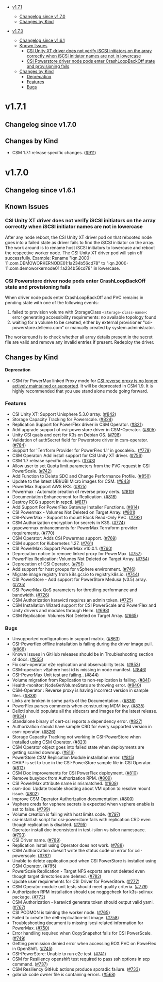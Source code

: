 - [v1.7.1](#v171)
  - [Changelog since v1.7.0](#changelog-since-v170)
  - [Changes by Kind](#changes-by-kind)
    
- [v1.7.0](#v170)
  - [Changelog since v1.6.1](#changelog-since-v161)
  - [Known Issues](#known-issues)
    - [CSI Unity XT driver does not verify iSCSI initiators on the array correctly when iSCSI initiator names are not in lowercase](#csi-unity-xt-driver-does-not-verify-iscsi-initiators-on-the-array-correctly-when-iscsi-initiator-names-are-not-in-lowercase) 
    - [CSI Powerstore driver node pods enter CrashLoopBackOff state and provisioning fails](#csi-powerstore-driver-node-pods-enter-crashloopbackoff-state-and-provisioning-fails)
  - [Changes by Kind](#changes-by-kind)
    - [Deprecation](#deprecation) 
    - [Features](#features)
    - [Bugs](#bugs)

# v1.7.1

## Changelog since v1.7.0

## Changes by Kind

- CSM 1.7.1 release specific changes. ([#911](https://github.com/dell/csm/issues/911))

# v1.7.0 

## Changelog since v1.6.1 

## Known Issues

### CSI Unity XT driver does not verify iSCSI initiators on the array correctly when iSCSI initiator names are not in lowercase 

After any node reboot, the CSI Unity XT driver pod on that rebooted node goes into a failed state as driver fails to find the iSCSI initiator on the array. The work around is to rename host iSCSI initiators to lowercase and reboot the respective worker node. The CSI Unity XT driver pod will spin off successfully. Example: Rename "iqn.2000-11.com.DEMOWORKERNODE01:1a234b56cd78" to "iqn.2000-11.com.demoworkernode01:1a234b56cd78" in lowercase. 

### CSI Powerstore driver node pods enter CrashLoopBackOff state and provisioning fails

When driver node pods enter CrashLoopBackOff and PVC remains in pending state with one of the following events:
  1. failed to provision volume with StorageClass `<storage-class-name>`: error generating accessibility requirements: no available topology found
  2. waiting for a volume to be created, either by external provisioner "csi-powerstore.dellemc.com" or manually created by system administrator. 

The workaround is to check whether all array details present in the secret file are valid and remove any invalid entries if present. Redeploy the driver.

## Changes by Kind 

#### Deprecation

- CSM for PowerMax linked Proxy mode for [CSI reverse proxy is no longer actively maintained or supported](https://dell.github.io/csm-docs/csm-docs/docs/csidriver/release/powermax/). It will be deprecated in CSM 1.9. It is highly recommended that you use stand alone mode going forward.

### Features 

- CSI Unity XT: Support Unisphere 5.3.0 array. ([#842](https://github.com/dell/csm/issues/842))
- Storage Capacity Tracking for Powerscale. ([#824](https://github.com/dell/csm/issues/824))
- Replication Support for PowerFlex driver in CSM Operator. ([#821](https://github.com/dell/csm/issues/821))
- Add upgrade support of csi-powerstore driver in CSM-Operator. ([#805](https://github.com/dell/csm/issues/805))
- Unity CSI quals and cert for K3s on Debian OS. ([#798](https://github.com/dell/csm/issues/798))
- Validation of authSecret field for Powerstore driver in csm-operator. ([#784](https://github.com/dell/csm/issues/784))
- Support for 'Terrform Provider for PowerFlex 1.1' in goscaleio.. ([#778](https://github.com/dell/csm/issues/778))
- CSM Operator: Add install support for CSI Unity XT driver. ([#756](https://github.com/dell/csm/issues/756))
- CSM 1.7 release specific changes. ([#743](https://github.com/dell/csm/issues/743))
- Allow user to set Quota limit parameters from the PVC request in CSI PowerScale. ([#742](https://github.com/dell/csm/issues/742))
- Add Function to Delete SDC and Change Performance Profile. ([#850](https://github.com/dell/csm/issues/850))
- Update to the latest UBI/UBI Micro images for CSM. ([#843](https://github.com/dell/csm/issues/843))
- PowerMax Support AWS EKS. ([#825](https://github.com/dell/csm/issues/825))
- Powermax : Automate creation of reverse proxy certs. ([#819](https://github.com/dell/csm/issues/819))
- Documentation Enhancement for Replication. ([#818](https://github.com/dell/csm/issues/818))
- Destroy RCG support in repctl. ([#817](https://github.com/dell/csm/issues/817))
- Add Support For PowerFlex Gateway Installer Functions. ([#814](https://github.com/dell/csm/issues/814))
- CSI Powermax - Volumes Not Deleted on Target Array. ([#801](https://github.com/dell/csm/issues/801))
- CSI-PowerMax - Support to mount Block Read-Only PVC. ([#792](https://github.com/dell/csm/issues/792))
- CSM Authorization encryption for secrets in K3S. ([#774](https://github.com/dell/csm/issues/774))
- gopowermax enhancements for PowerMax Terraform provider requirements. ([#770](https://github.com/dell/csm/issues/770))
- CSM Operator: Adds CSI Powermax support. ([#769](https://github.com/dell/csm/issues/769))
- CSM support for Kubernetes 1.27. ([#761](https://github.com/dell/csm/issues/761))
- CSI PowerMax: Support PowerMax v10.0.1. ([#760](https://github.com/dell/csm/issues/760))
- Deprecation notice to remove linked proxy for PowerMax. ([#757](https://github.com/dell/csm/issues/757))
- PowerFlex Replication: Volumes Not Deleted on Target Array. ([#754](https://github.com/dell/csm/issues/754))
- Deprecation of CSI Operator. ([#751](https://github.com/dell/csm/issues/751))
- Add support for host groups for vSphere environment. ([#746](https://github.com/dell/csm/issues/746))
- Migrate image registry from k8s.gcr.io to  registry.k8s.io. ([#744](https://github.com/dell/csm/issues/744))
- CSI PowerStore - Add support for PowerStore Medusa (v3.5) array. ([#735](https://github.com/dell/csm/issues/735))
- CSI PowerMax QoS parameters for throttling performance and bandwidth. ([#726](https://github.com/dell/csm/issues/726))
- CSM Authorization karavictl requires an admin token. ([#725](https://github.com/dell/csm/issues/725))
- CSM Installation Wizard support for CSI PowerScale and PowerFlex and Unity drivers and modules through Helm. ([#698](https://github.com/dell/csm/issues/698))
- CSM Replication: Volumes Not Deleted on Target Array. ([#665](https://github.com/dell/csm/issues/665))

### Bugs 

- Unsupported configurations in support matrix. ([#863](https://github.com/dell/csm/issues/863))
- CSI-Powerflex offline installation is failing during the driver image pull. ([#868](https://github.com/dell/csm/issues/868))
- Known Issues in GitHub releases should be in Troubleshooting section of docs. ([#855](https://github.com/dell/csm/issues/855))
- Fix csm-operator e2e replication and observability tests. ([#853](https://github.com/dell/csm/issues/853))
- CSM-operator: vSphere host id is missing in node manifest. ([#846](https://github.com/dell/csm/issues/846))
- CSI-PowerMax Unit test are failing.. ([#844](https://github.com/dell/csm/issues/844))
- Volume migration from Replication to non-replication is failing. ([#841](https://github.com/dell/csm/issues/841))
- Health-monitor: NodeGetVolumeStats are throwing error. ([#840](https://github.com/dell/csm/issues/840))
- CSM-Operator : Reverse proxy is having incorrect version in sample files. ([#838](https://github.com/dell/csm/issues/838))
- Links are broken in some parts of the Documentation.. ([#836](https://github.com/dell/csm/issues/836))
- PowerFlex parses comments when constructing MDM key. ([#835](https://github.com/dell/csm/issues/835))
- Dellctl should populate all the sidecars and images for the latest release. ([#834](https://github.com/dell/csm/issues/834))
- Standalone binary of cert-csi reports a dependency error. ([#827](https://github.com/dell/csm/issues/827))
- Authorization should have sample CRD for every supported version in csm-operator. ([#826](https://github.com/dell/csm/issues/826))
- Storage Capacity Tracking not working in CSI-PowerStore when installed using CSM Operator. ([#823](https://github.com/dell/csm/issues/823))
- CSM Operator object goes into failed state when deployments are getting scaled down/up. ([#816](https://github.com/dell/csm/issues/816))
- PowerStore CSM Replication Module installation error. ([#815](https://github.com/dell/csm/issues/815))
- CHAP is set to true in the CSI-PowerStore sample file in CSI Operator. ([#812](https://github.com/dell/csm/issues/812))
- CSM Doc improvements for CSI PowerFlex deployment. ([#810](https://github.com/dell/csm/issues/810))
- Remove busybox from Authorization RPM. ([#809](https://github.com/dell/csm/issues/809))
- CSI PowerMax attribute name is mismatched. ([#808](https://github.com/dell/csm/issues/808))
- csm-doc: Update trouble shooting about VM option to resolve mount issue. ([#802](https://github.com/dell/csm/issues/802))
- Improve CSM Operator Authorization documentation. ([#800](https://github.com/dell/csm/issues/800))
- Vsphere creds for vsphere secrets is expected when vsphere enable is set to false. ([#799](https://github.com/dell/csm/issues/799))
- Volume creation is failing with host limits code. ([#797](https://github.com/dell/csm/issues/797))
- csi-install.sh script for csi-powerstore fails with replication CRD even though replication is disabled. ([#795](https://github.com/dell/csm/issues/795))
- Operator install doc inconsistent in test-isilon vs isilon namespace. ([#793](https://github.com/dell/csm/issues/793))
- CSI Driver name. ([#789](https://github.com/dell/csm/issues/789))
- Replication install using Operator does not work. ([#788](https://github.com/dell/csm/issues/788))
- CSM Authorization doesn't write the status code on error for csi-powerscale. ([#787](https://github.com/dell/csm/issues/787))
- Unable to delete application pod when CSI PowerStore is installed using CSM Operator. ([#785](https://github.com/dell/csm/issues/785))
- PowerScale Replication - Target NFS exports are not deleted even though target directories are deleted. ([#782](https://github.com/dell/csm/issues/782))
- Update user requirements for CSI Driver for PowerStore. ([#777](https://github.com/dell/csm/issues/777))
- CSM Operator module unit tests should meet quality criteria. ([#776](https://github.com/dell/csm/issues/776))
- Authorization RPM installation should use nogpgcheck for k3s-selinux package. ([#772](https://github.com/dell/csm/issues/772))
- CSM Authorization - karavictl generate token should output valid yaml. ([#767](https://github.com/dell/csm/issues/767))
- CSI PODMON is tainting the worker node. ([#765](https://github.com/dell/csm/issues/765))
- Failed to create the dell-replication-init  image. ([#758](https://github.com/dell/csm/issues/758))
- Troubleshooting document is missing iscsi related information for PowerMax. ([#750](https://github.com/dell/csm/issues/750))
- Error handling required when CopySnapshot fails for CSI PowerScale. ([#749](https://github.com/dell/csm/issues/749))
- Getting permission denied error when accessing ROX PVC on PoweFlex in OpenShift. ([#745](https://github.com/dell/csm/issues/745))
- CSI-PowerStore: Unable to run e2e test. ([#741](https://github.com/dell/csm/issues/741))
- CSM for Resiliency openshift test required to pass ssh options in scp command. ([#737](https://github.com/dell/csm/issues/737))
- CSM Resiliency GitHub actions produce sporadic failure. ([#733](https://github.com/dell/csm/issues/733))
- gobrick code owner file is containing errors. ([#568](https://github.com/dell/csm/issues/568))
